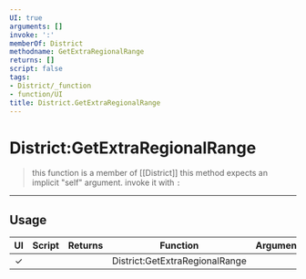 ```yaml
---
UI: true
arguments: []
invoke: ':'
memberOf: District
methodname: GetExtraRegionalRange
returns: []
script: false
tags:
- District/_function
- function/UI
title: District.GetExtraRegionalRange
---
```

# District:GetExtraRegionalRange
> this function is a member of [[District]]
> this method expects an implicit "self" argument. invoke it with `:`
-----
## Usage
|  UI | Script | Returns | Function | Arguments |
|:---:|:------:|-------:|:--------:|:---------|
|✓| ||District:GetExtraRegionalRange||
